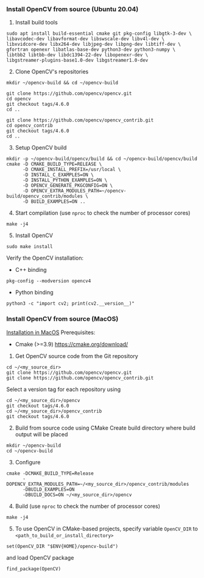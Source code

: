 ### Install OpenCV from source (Ubuntu 20.04)
1. Install build tools
```
sudo apt install build-essential cmake git pkg-config libgtk-3-dev \
libavcodec-dev libavformat-dev libswscale-dev libv4l-dev \
libxvidcore-dev libx264-dev libjpeg-dev libpng-dev libtiff-dev \
gfortran openexr libatlas-base-dev python3-dev python3-numpy \
libtbb2 libtbb-dev libdc1394-22-dev libopenexr-dev \
libgstreamer-plugins-base1.0-dev libgstreamer1.0-dev
```
2. Clone OpenCV's repositories
```
mkdir ~/opencv-build && cd ~/opencv-build

git clone https://github.com/opencv/opencv.git
cd opencv
git checkout tags/4.6.0
cd ..

git clone https://github.com/opencv/opencv_contrib.git
cd opencv_contrib
git checkout tags/4.6.0
cd ..
```
3. Setup OpenCV build
```
mkdir -p ~/opencv-build/opencv/build && cd ~/opencv-build/opencv/build
cmake -D CMAKE_BUILD_TYPE=RELEASE \
      -D CMAKE_INSTALL_PREFIX=/usr/local \
      -D INSTALL_C_EXAMPLES=ON \
      -D INSTALL_PYTHON_EXAMPLES=ON \
      -D OPENCV_GENERATE_PKGCONFIG=ON \
      -D OPENCV_EXTRA_MODULES_PATH=~/opencv-build/opencv_contrib/modules \
      -D BUILD_EXAMPLES=ON ..
```
4. Start compilation (use `nproc` to check the number of processor cores)
```
make -j4
```
5. Install OpenCV
```
sudo make install
```
Verify the OpenCV installation:
- C++ binding
```
pkg-config --modversion opencv4
```
- Python binding
```
python3 -c "import cv2; print(cv2.__version__)"
```
### Install OpenCV from source (MacOS)
[Installation in MacOS](https://docs.opencv.org/4.x/d0/db2/tutorial_macos_install.html)
Prerequisites:
- Cmake (>=3.9) https://cmake.org/download/

1. Get OpenCV source code from the Git repository
```
cd ~/<my_source_dir>
git clone https://github.com/opencv/opencv.git
git clone https://github.com/opencv/opencv_contrib.git
```
Select a version tag for each repository using
```
cd ~/<my_source_dir>/opencv
git checkout tags/4.6.0
cd ~/<my_source_dir>/opencv_contrib
git checkout tags/4.6.0
```

2. Build from source code using CMake
Create build directory where build output will be placed
```
mkdir ~/opencv-build
cd ~/opencv-build
```

3. Configure 
```
cmake -DCMAKE_BUILD_TYPE=Release 
      -DOPENCV_EXTRA_MODULES_PATH=~/<my_source_dir>/opencv_contrib/modules 
      -DBUILD_EXAMPLES=ON 
      -DBUILD_DOCS=ON ~/<my_source_dir>/opencv
```

4. Build (use `nproc` to check the number of processor cores)
```
make -j4
```

5. To use OpenCV in CMake-based projects, specify variable ```OpenCV_DIR``` to ```<path_to_build_or_install_directory>```
```
set(OpenCV_DIR "$ENV{HOME}/opencv-build")
```
and load OpenCV package 
```
find_package(OpenCV)
```
